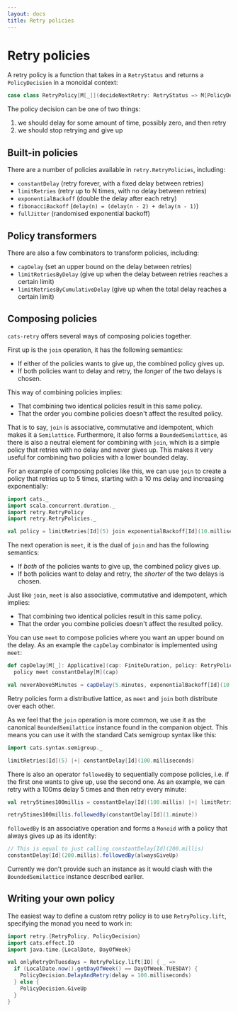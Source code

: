```yaml
---
layout: docs
title: Retry policies
---
```


# Retry policies

A retry policy is a function that takes in a `RetryStatus` and returns a
`PolicyDecision` in a monoidal context:

```scala
case class RetryPolicy[M[_]](decideNextRetry: RetryStatus => M[PolicyDecision])
```

The policy decision can be one of two things:

1. we should delay for some amount of time, possibly zero, and then retry
2. we should stop retrying and give up

## Built-in policies

There are a number of policies available in `retry.RetryPolicies`, including:

* `constantDelay` (retry forever, with a fixed delay between retries)
* `limitRetries` (retry up to N times, with no delay between retries)
* `exponentialBackoff` (double the delay after each retry)
* `fibonacciBackoff` (`delay(n) = (delay(n - 2) + delay(n - 1)`)
* `fullJitter` (randomised exponential backoff)

## Policy transformers

There are also a few combinators to transform policies, including:

* `capDelay` (set an upper bound on the delay between retries)
* `limitRetriesByDelay` (give up when the delay between retries reaches a
  certain limit)
* `limitRetriesByCumulativeDelay` (give up when the total delay reaches a
  certain limit)

## Composing policies

`cats-retry` offers several ways of composing policies together.

First up is the `join` operation, it has the following semantics:

* If either of the policies wants to give up, the combined policy gives up.
* If both policies want to delay and retry, the *longer* of the two delays is
  chosen.

This way of combining policies implies:

* That combining two identical policies result in this same policy.
* That the order you combine policies doesn't affect the resulted policy.

That is to say, `join` is associative, commutative and idempotent, which makes it a `Semilattice`.
Furthermore, it also forms a `BoundedSemilattice`, as there is also a neutral element for combining with `join`, which is a simple policy that retries with no delay and never gives up.
This makes it very useful for combining two policies with a lower bounded delay.

For an example of composing policies like this, we can use `join` to create a policy that retries up to 5 times, starting with a 10 ms delay and increasing
exponentially:

```scala mdoc:silent
import cats._
import scala.concurrent.duration._
import retry.RetryPolicy
import retry.RetryPolicies._

val policy = limitRetries[Id](5) join exponentialBackoff[Id](10.milliseconds)
```

The next operation is `meet`, it is the dual of `join` and has the following semantics:

* If *both* of the policies wants to give up, the combined policy gives up.
* If both policies want to delay and retry, the *shorter* of the two delays is
  chosen.

Just like `join`, `meet` is also associative, commutative and idempotent, which implies:

* That combining two identical policies result in this same policy.
* That the order you combine policies doesn't affect the resulted policy.

You can use `meet` to compose policies where you want an upper bound on the delay.
As an example the `capDelay` combinator is implemented using `meet`:

```scala mdoc:silent
def capDelay[M[_]: Applicative](cap: FiniteDuration, policy: RetryPolicy[M]): RetryPolicy[M] =
  policy meet constantDelay[M](cap)

val neverAbove5Minutes = capDelay(5.minutes, exponentialBackoff[Id](10.milliseconds))
```

Retry policies form a distributive lattice, as `meet` and `join` both distribute over each other.

As we feel that the `join` operation is more common,
we use it as the canonical `BoundedSemilattice` instance found in the companion object.
This means you can use it with the standard Cats semigroup syntax like this:

```scala mdoc:silent
import cats.syntax.semigroup._

limitRetries[Id](5) |+| constantDelay[Id](100.milliseconds)
```

There is also an operator `followedBy` to sequentially compose policies, i.e. if the first one wants to give up, use the second one.
As an example, we can retry with a 100ms delay 5 times and then retry every minute:

```scala mdoc
val retry5times100millis = constantDelay[Id](100.millis) |+| limitRetries[Id](5)

retry5times100millis.followedBy(constantDelay[Id](1.minute))
```

`followedBy` is an associative operation and forms a `Monoid` with a policy that always gives up as its identity:

```scala mdoc:silent
// This is equal to just calling constantDelay[Id](200.millis)
constantDelay[Id](200.millis).followedBy(alwaysGiveUp)
```

Currently we don't provide such an instance as it would clash with the `BoundedSemilattice` instance described earlier.


## Writing your own policy

The easiest way to define a custom retry policy is to use `RetryPolicy.lift`,
specifying the monad you need to work in:

```scala mdoc
import retry.{RetryPolicy, PolicyDecision}
import cats.effect.IO
import java.time.{LocalDate, DayOfWeek}

val onlyRetryOnTuesdays = RetryPolicy.lift[IO] { _ =>
  if (LocalDate.now().getDayOfWeek() == DayOfWeek.TUESDAY) {
    PolicyDecision.DelayAndRetry(delay = 100.milliseconds)
  } else {
    PolicyDecision.GiveUp
  }
}
```
